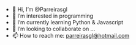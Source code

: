 - 👋 Hi, I’m @Parreirasgl
- 👀 I’m interested in programming
- 🌱 I’m currently learning Python & Javascript
- 💞️ I’m looking to collaborate on ...
- 📫 How to reach me: parreirasgl@hotmail.com

<!---
Parreirasgl/Parreirasgl is a ✨ special ✨ repository because its `README.md` (this file) appears on your GitHub profile.
You can click the Preview link to take a look at your changes.
--->

